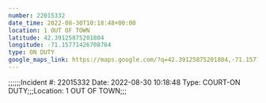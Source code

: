 ```yaml
---
number: 22015332
date_time: 2022-08-30T10:18:48+00:00
location: 1 OUT OF TOWN
latitude: 42.39125875201804
longitude: -71.15771426708764
type: ON DUTY
google_maps_link: https://maps.google.com/?q=42.39125875201804,-71.15771426708764
---
```


;;;;;;Incident #: 22015332   Date: 2022-08-30 10:18:48   Type: COURT-ON DUTY;;;Location: 1 OUT OF TOWN;;;
